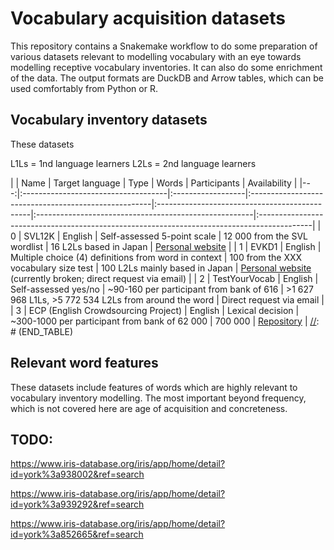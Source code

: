 # Vocabulary acquisition datasets

This repository contains a Snakemake workflow to do some preparation of various
datasets relevant to modelling vocabulary with an eye towards modelling
receptive vocabulary inventories. It can also do some enrichment of the data.
The output formats are DuckDB and Arrow tables, which can be used comfortably
from Python or R.

## Vocabulary inventory datasets

These datasets 

L1Ls = 1nd language learners
L2Ls = 2nd language learners

[//]: # (START_TABLE)
|    | Name                                | Target language   | Type                                                 | Words                                         | Participants                                          | Availability                                                                               |
|---:|:------------------------------------|:------------------|:-----------------------------------------------------|:----------------------------------------------|:------------------------------------------------------|:-------------------------------------------------------------------------------------------|
|  0 | SVL12K                              | English           | Self-assessed 5-point scale                          | 12 000 from the SVL wordlist                  | 16 L2Ls based in Japan                                | [Personal website](http://yoehara.com/esl-vocabulary-dataset/)                             |
|  1 | EVKD1                               | English           | Multiple choice (4) definitions from word in context | 100 from the XXX vocabulary size test         | 100 L2Ls mainly based in Japan                        | [Personal website](http://yoehara.com/EVKD1/) (currently broken; direct request via email) |
|  2 | TestYourVocab                       | English           | Self-assessed yes/no                                 | ~90-160 per participant from bank of 616      | >1 627 968 L1Ls, >5 772 534 L2Ls from around the word | Direct request via email                                                                   |
|  3 | ECP (English Crowdsourcing Project) | English           | Lexical decision                                     | ~300-1000 per participant from bank of 62 000 | 700 000                                               | [Repository](https://osf.io/v25ek/)                                                        |
[//]: # (END_TABLE)

## Relevant word features

These datasets include features of words which are highly relevant to
vocabulary inventory modelling. The most important beyond frequency, which is
not covered here are age of acquisition and concreteness.

## TODO:

https://www.iris-database.org/iris/app/home/detail?id=york%3a938002&ref=search

https://www.iris-database.org/iris/app/home/detail?id=york%3a939292&ref=search

https://www.iris-database.org/iris/app/home/detail?id=york%3a852665&ref=search
